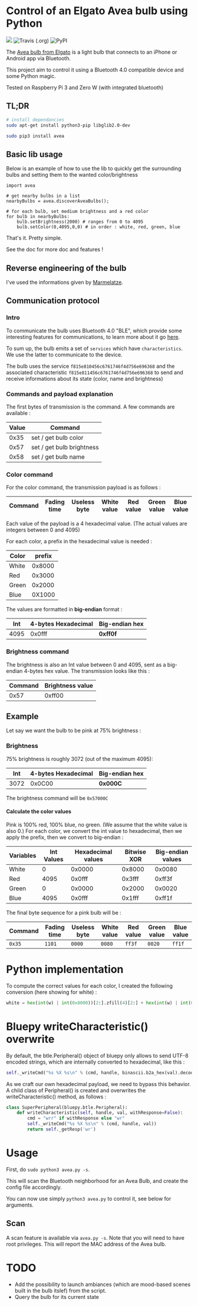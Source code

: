 # Control of an Elgato Avea bulb using Python

![](https://img.shields.io/badge/python_flavor-3.x-brightgreen.svg?style=for-the-badge)
![Travis (.org)](https://img.shields.io/travis/Hereath/avea.svg?style=for-the-badge)
![PyPI](https://img.shields.io/pypi/v/avea.svg?style=for-the-badge)

The [Avea bulb from Elgato](https://www.amazon.co.uk/Elgato-Avea-Dynamic-Light-Android-Smartphone/dp/B00O4EZ11Q) is a light bulb that connects to an iPhone or Android app via Bluetooth.

This project aim to control it using a Bluetooth 4.0 compatible device and some Python magic.

Tested on Raspberry Pi 3 and Zero W (with integrated bluetooth)

## TL;DR

```bash
# install dependancies
sudo apt-get install python3-pip libglib2.0-dev

sudo pip3 install avea
```


## Basic lib usage

Below is an example of how to use the lib to quickly get the surrounding bulbs and setting them to the wanted color/brightness

```python3
import avea

# get nearby bulbs in a list
nearbyBulbs = avea.discoverAveaBulbs();

# for each bulb, set medium brightness and a red color
for bulb in nearbyBulbs:
    bulb.setBrightness(2000) # ranges from 0 to 4095
    bulb.setColor(0,4095,0,0) # in order : white, red, green, blue
```

That's it. Pretty simple.

See the doc for more doc and features !


## Reverse engineering of the bulb

I've used the informations given by [Marmelatze](https://github.com/Marmelatze/avea_bulb).

## Communication protocol

### Intro

To communicate the bulb uses Bluetooth 4.0 "BLE", which provide some interesting features for communications, to learn more about it go [here](https://learn.adafruit.com/introduction-to-bluetooth-low-energy/gatt).

To sum up, the bulb emits a set of `services` which have `characteristics`. We use the latter to communicate to the device.

The bulb uses the service `f815e810456c6761746f4d756e696368` and the associated characteristic `f815e811456c6761746f4d756e696368` to send and receive informations about its state (color, name and brightness)

### Commands and payload explanation

The first bytes of transmission is the command. A few commands are available :

Value | Command
--- | ---
0x35 | set / get bulb color
0x57 | set / get bulb brightness
0x58 | set / get bulb name

### Color command

For the color command, the transmission payload is as follows :

Command | Fading time | Useless byte | White value | Red value | Green value | Blue value
---|---|---|---|---|---|---

Each value of the payload is a 4 hexadecimal value. (The actual values are integers between 0 and 4095)

For each color, a prefix in the hexadecimal value is needed :

Color | prefix
---|---
White| 0x8000
Red | 0x3000
Green | 0x2000
Blue | 0X1000

The values are formatted in **big-endian** format :

Int | 4-bytes Hexadecimal | Big-endian hex
---|---|---
4095 | 0x0fff| **0xff0f**

### Brightness command

The brightness is also an Int value between 0 and 4095, sent as a big-endian 4-bytes hex value. The transmission looks like this :

Command | Brightness value |
---|---
0x57 | 0xff00

## Example

Let say we want the bulb to be pink at 75% brightness :

### Brightness
75% brightness is roughly 3072 (out of the maximum 4095):

Int | 4-bytes Hexadecimal | **Big-endian hex**
---|---|---
3072 |0x0C00| **0x000C**

The brightness command will be `0x57000C`

#### Calculate the color values
Pink is 100% red, 100% blue, no green. (We assume that the white value is also 0.) For each color, we convert the int value to hexadecimal, then we apply the prefix, then we convert to big-endian :

Variables | Int Values | Hexadecimal values | Bitwise XOR | Big-endian values
---|---|---|---|---
White| 0| 0x0000| 0x8000| 0x0080
Red | 4095| 0x0fff| 0x3fff| 0xff3f
Green | 0 | 0x0000| 0x2000 | 0x0020
Blue | 4095| 0x0fff | 0x1fff| 0xff1f


The final byte sequence for a pink bulb will be :

Command | Fading time | Useless byte | White value | Red value | Green value | Blue value
---|---|---|---|---|---|---
`0x35`|`1101`| `0000`| `0080`|`ff3f`|`0020`|`ff1f`

# Python implementation
To compute the correct values for each color, I created the following conversion (here showing for white) :

```python
white = hex(int(w) | int(0x8000))[2:].zfill(4)[2:] + hex(int(w) | int(0x8000))[2:].zfill(4)[:2]
```

# Bluepy writeCharacteristic() overwrite
By default, the btle.Peripheral() object of bluepy only allows to send UTF-8 encoded strings, which are internally converted to hexadecimal, like this :

```python
self._writeCmd("%s %X %s\n" % (cmd, handle, binascii.b2a_hex(val).decode('utf-8')))
```

As we craft our own hexadecimal payload, we need to bypass this behavior. A child class of Peripheral() is created and overwrites the writeCharacteristic() method, as follows :

```python
class SuperPeripheral(bluepy.btle.Peripheral):
    def writeCharacteristic(self, handle, val, withResponse=False):
        cmd = "wrr" if withResponse else "wr"
        self._writeCmd("%s %X %s\n" % (cmd, handle, val))
        return self._getResp('wr')
```

# Usage

First, do `sudo python3 avea.py -s`.

This will scan the Bluetooth neighborhood for an Avea Bulb, and create the config file accordingly.

You can now use simply `python3 avea.py` to control it, see below for arguments.

## Scan

A scan feature is available via `avea.py -s`. Note that you will need to have root privileges. This will report the MAC address of the Avea bulb.

# TODO

- Add the possibility to launch ambiances (which are mood-based scenes built in the bulb itslef) from the script.
- Query the bulb for its current state
